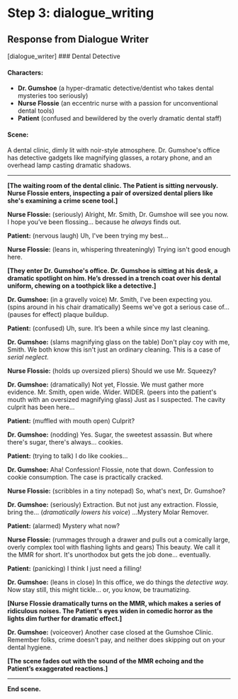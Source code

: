# Step 3: dialogue_writing

## Response from Dialogue Writer

[dialogue_writer] ### Dental Detective

#### Characters:
- **Dr. Gumshoe** (a hyper-dramatic detective/dentist who takes dental mysteries too seriously)
- **Nurse Flossie** (an eccentric nurse with a passion for unconventional dental tools)
- **Patient** (confused and bewildered by the overly dramatic dental staff)

#### Scene:
A dental clinic, dimly lit with noir-style atmosphere. Dr. Gumshoe's office has detective gadgets like magnifying glasses, a rotary phone, and an overhead lamp casting dramatic shadows. 

---

**[The waiting room of the dental clinic. The Patient is sitting nervously. Nurse Flossie enters, inspecting a pair of oversized dental pliers like she's examining a crime scene tool.]**

**Nurse Flossie:** (seriously) Alright, Mr. Smith, Dr. Gumshoe will see you now. I hope you’ve been flossing... because he *always* finds out.

**Patient:** (nervous laugh) Uh, I've been trying my best...

**Nurse Flossie:** (leans in, whispering threateningly) Trying isn't good enough here.

**[They enter Dr. Gumshoe's office. Dr. Gumshoe is sitting at his desk, a dramatic spotlight on him. He’s dressed in a trench coat over his dental uniform, chewing on a toothpick like a detective.]**

**Dr. Gumshoe:** (in a gravelly voice) Mr. Smith, I've been expecting you. (spins around in his chair dramatically) Seems we've got a serious case of... (pauses for effect) plaque buildup.

**Patient:** (confused) Uh, sure. It’s been a while since my last cleaning.

**Dr. Gumshoe:** (slams magnifying glass on the table) Don't play coy with me, Smith. We both know this isn't just an ordinary cleaning. This is a case of *serial neglect.*

**Nurse Flossie:** (holds up oversized pliers) Should we use Mr. Squeezy?

**Dr. Gumshoe:** (dramatically) Not yet, Flossie. We must gather more evidence. Mr. Smith, open wide. Wider. WIDER. (peers into the patient's mouth with an oversized magnifying glass) Just as I suspected. The cavity culprit has been here...

**Patient:** (muffled with mouth open) Culprit?

**Dr. Gumshoe:** (nodding) Yes. Sugar, the sweetest assassin. But where there's sugar, there's always... cookies.

**Patient:** (trying to talk) I do like cookies...

**Dr. Gumshoe:** Aha! Confession! Flossie, note that down. Confession to cookie consumption. The case is practically cracked.

**Nurse Flossie:** (scribbles in a tiny notepad) So, what's next, Dr. Gumshoe?

**Dr. Gumshoe:** (seriously) Extraction. But not just any extraction. Flossie, bring the... (*dramatically lowers his voice*) ...Mystery Molar Remover.

**Patient:** (alarmed) Mystery what now?

**Nurse Flossie:** (rummages through a drawer and pulls out a comically large, overly complex tool with flashing lights and gears) This beauty. We call it the MMR for short. It's unorthodox but gets the job done... eventually.

**Patient:** (panicking) I think I just need a filling!

**Dr. Gumshoe:** (leans in close) In this office, we do things the *detective way.* Now stay still, this might tickle... or, you know, be traumatizing.

**[Nurse Flossie dramatically turns on the MMR, which makes a series of ridiculous noises. The Patient's eyes widen in comedic horror as the lights dim further for dramatic effect.]**

**Dr. Gumshoe:** (voiceover) Another case closed at the Gumshoe Clinic. Remember folks, crime doesn't pay, and neither does skipping out on your dental hygiene. 

**[The scene fades out with the sound of the MMR echoing and the Patient’s exaggerated reactions.]**

---

**End scene.**

